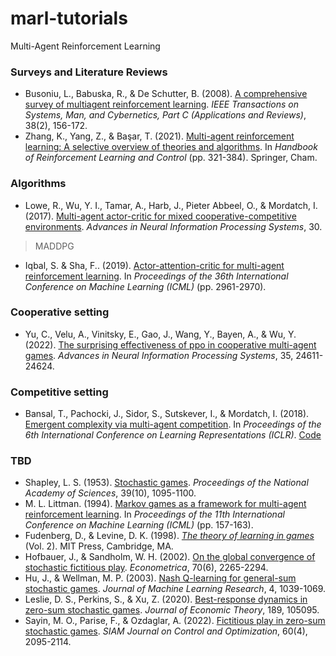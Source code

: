 # marl-tutorials
Multi-Agent Reinforcement Learning

### Surveys and Literature Reviews
- Busoniu, L., Babuska, R., & De Schutter, B. (2008). [A comprehensive survey of multiagent reinforcement learning](https://doi.org/10.1109/TSMCC.2007.913919). _IEEE Transactions on Systems, Man, and Cybernetics, Part C (Applications and Reviews)_, 38(2), 156-172.
- Zhang, K., Yang, Z., & Başar, T. (2021). [Multi-agent reinforcement learning: A selective overview of theories and algorithms](https://doi.org/10.1007/978-3-030-60990-0_12). In _Handbook of Reinforcement Learning and Control_ (pp. 321-384). Springer, Cham.

### Algorithms
- Lowe, R., Wu, Y. I., Tamar, A., Harb, J., Pieter Abbeel, O., & Mordatch, I. (2017). [Multi-agent actor-critic for mixed cooperative-competitive environments](https://papers.nips.cc/paper_files/paper/2017/hash/68a9750337a418a86fe06c1991a1d64c-Abstract.html). _Advances in Neural Information Processing Systems_, 30.
> MADDPG
- Iqbal, S. & Sha, F.. (2019). [Actor-attention-critic for multi-agent reinforcement learning](https://proceedings.mlr.press/v97/iqbal19a.html). In _Proceedings of the 36th International Conference on Machine Learning (ICML)_ (pp. 2961-2970).

### Cooperative setting
- Yu, C., Velu, A., Vinitsky, E., Gao, J., Wang, Y., Bayen, A., & Wu, Y. (2022). [The surprising effectiveness of ppo in cooperative multi-agent games](https://proceedings.neurips.cc/paper_files/paper/2022/hash/9c1535a02f0ce079433344e14d910597-Abstract-Datasets_and_Benchmarks.html). _Advances in Neural Information Processing Systems_, 35, 24611-24624.

### Competitive setting
- Bansal, T., Pachocki, J., Sidor, S., Sutskever, I., & Mordatch, I. (2018). [Emergent complexity via multi-agent competition](https://arxiv.org/abs/1710.03748). In _Proceedings of the 6th International Conference on Learning Representations (ICLR)_. [Code](https://github.com/openai/multiagent-competition)

### TBD
- Shapley, L. S. (1953). [Stochastic games](https://doi.org/10.1073/pnas.39.10.1095). _Proceedings of the National Academy of Sciences_, 39(10), 1095-1100.
- M. L. Littman. (1994). [Markov games as a framework for multi-agent reinforcement learning](https://doi.org/10.1016/B978-1-55860-335-6.50027-1). In _Proceedings of the 11th International Conference on Machine Learning (ICML)_ (pp. 157-163).
- Fudenberg, D., & Levine, D. K. (1998). [_The theory of learning in games_](https://mitpress.mit.edu/9780262529242/the-theory-of-learning-in-games/) (Vol. 2). MIT Press, Cambridge, MA.
- Hofbauer, J., & Sandholm, W. H. (2002). [On the global convergence of stochastic fictitious play](https://doi.org/10.1111/j.1468-0262.2002.00440.x). _Econometrica_, 70(6), 2265-2294.
- Hu, J., & Wellman, M. P. (2003). [Nash Q-learning for general-sum stochastic games](https://www.jmlr.org/papers/volume4/hu03a/hu03a.pdf). _Journal of Machine Learning Research_, 4, 1039-1069.
- Leslie, D. S., Perkins, S., & Xu, Z. (2020). [Best-response dynamics in zero-sum stochastic games](https://doi.org/10.1016/j.jet.2020.105095). _Journal of Economic Theory_, 189, 105095.
- Sayin, M. O., Parise, F., & Ozdaglar, A. (2022). [Fictitious play in zero-sum stochastic games](https://doi.org/10.1137/21M1426675). _SIAM Journal on Control and Optimization_, 60(4), 2095-2114.
